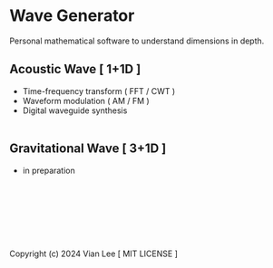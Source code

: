 # Wave Generator #

Personal mathematical software to understand dimensions in depth.

## Acoustic Wave [ 1+1D ] ##
- Time-frequency transform ( FFT / CWT )
- Waveform modulation ( AM / FM )
- Digital waveguide synthesis
<br/></br>
## Gravitational Wave [ 3+1D ] ##
- in preparation

<br/></br>
<br/></br>
<br/></br>

Copyright (c) 2024 Vian Lee [ MIT LICENSE ]
